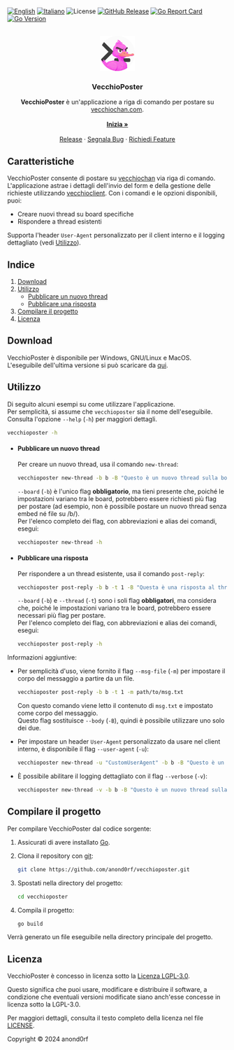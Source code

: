 <a name="readme-top"></a>  
[![English](https://img.shields.io/badge/lang-en-blue.svg)](README-en.md) [![Italiano](https://img.shields.io/badge/lang-it-blue.svg)](README.md) ![License](https://img.shields.io/github/license/anond0rf/vecchioposter) [![GitHub Release](https://img.shields.io/github/v/release/anond0rf/vecchioposter?label=release)](https://github.com/anond0rf/vecchioposter/releases) [![Go Report Card](https://goreportcard.com/badge/github.com/anond0rf/vecchioposter)](https://goreportcard.com/report/github.com/anond0rf/vecchioposter) [![Go Version](https://img.shields.io/github/go-mod/go-version/anond0rf/vecchioposter)](https://github.com/anond0rf/vecchioposter)  

<br />
<div align="center">
  <a href="https://github.com/anond0rf/vecchioposter">
    <img src="logo.png" alt="Logo" width="80" height="80">
  </a>
<h3 align="center">VecchioPoster</h3>
  <p align="center">
    <strong>VecchioPoster</strong> è un'applicazione a riga di comando per postare su <a href="https://vecchiochan.com/">vecchiochan.com</a>.
    <br />
    <br />
    <a href="#download"><strong>Inizia »</strong></a>
    <br />
    <br />
    <a href="https://github.com/anond0rf/vecchioposter/releases">Release</a>
    ·
    <a href="https://github.com/anond0rf/vecchioposter/issues">Segnala Bug</a>
    ·
    <a href="https://github.com/anond0rf/vecchioposter/issues">Richiedi Feature</a>
  </p>
</div>

## Caratteristiche

VecchioPoster consente di postare su [vecchiochan](https://vecchiochan.com) via riga di comando.  
L'applicazione astrae i dettagli dell'invio del form e della gestione delle richieste utilizzando [vecchioclient](https://github.com/anond0rf/vecchioclient).
Con i comandi e le opzioni disponibili, puoi:

- Creare nuovi thread su board specifiche
- Rispondere a thread esistenti

Supporta l'header `User-Agent` personalizzato per il client interno e il logging dettagliato (vedi [Utilizzo](#utilizzo)).

## Indice

1. [Download](#download)
2. [Utilizzo](#utilizzo)
   - [Pubblicare un nuovo thread](#pubblicare-un-nuovo-thread)
   - [Pubblicare una risposta](#pubblicare-una-risposta)
3. [Compilare il progetto](#compilare-il-progetto)
4. [Licenza](#licenza)

## Download

VecchioPoster è disponibile per Windows, GNU/Linux e MacOS.  
L'eseguibile dell'ultima versione si può scaricare da [qui](https://github.com/anond0rf/vecchioposter/releases).

## Utilizzo

Di seguito alcuni esempi su come utilizzare l'applicazione.  
Per semplicità, si assume che `vecchioposter` sia il nome dell'eseguibile.
Consulta l'opzione `--help` (`-h`) per maggiori dettagli.

```sh
vecchioposter -h
```

- #### Pubblicare un nuovo thread

  Per creare un nuovo thread, usa il comando `new-thread`:

  ```sh
  vecchioposter new-thread -b b -B "Questo è un nuovo thread sulla board /b/" -f path/to/file.jpg
  ```

  `--board` (`-b`) è l'unico flag **obbligatorio**, ma tieni presente che, poiché le impostazioni variano tra le board, potrebbero essere richiesti più flag per postare (ad esempio, non è possibile postare un nuovo thread senza embed né file su /b/).  
  Per l'elenco completo dei flag, con abbreviazioni e alias dei comandi, esegui:

  ```sh
  vecchioposter new-thread -h
  ```

- #### Pubblicare una risposta

  Per rispondere a un thread esistente, usa il comando `post-reply`:

  ```sh
  vecchioposter post-reply -b b -t 1 -B "Questa è una risposta al thread #1 sulla board /b/" -f path/to/file1.mp4 -f path/to/file2.webm
  ```

  `--board` (`-b`) e `--thread` (`-t`) sono i soli flag **obbligatori**, ma considera che, poiché le impostazioni variano tra le board, potrebbero essere necessari più flag per postare.  
  Per l'elenco completo dei flag, con abbreviazioni e alias dei comandi, esegui:

  ```sh
  vecchioposter post-reply -h
  ```

Informazioni aggiuntive:
 - Per semplicità d'uso, viene fornito il flag `--msg-file` (`-m`) per impostare il corpo del messaggio a partire da un file.

    ```sh
    vecchioposter post-reply -b b -t 1 -m path/to/msg.txt
    ```  
    Con questo comando viene letto il contenuto di `msg.txt` e impostato come corpo del messaggio.  
    Questo flag sostituisce `--body` (`-B`), quindi è possibile utilizzare uno solo dei due.

- Per impostare un header `User-Agent` personalizzato da usare nel client interno, è disponibile il flag `--user-agent` (`-u`):

    ```sh
    vecchioposter new-thread -u "CustomUserAgent" -b b -B "Questo è un nuovo thread sulla board /b/" -f path/to/file.jpg
    ```  

- È possibile abilitare il logging dettagliato con il flag `--verbose` (`-v`):

    ```sh
    vecchioposter new-thread -v -b b -B "Questo è un nuovo thread sulla board /b/" -f path/to/file.jpg
    ```  

## Compilare il progetto

Per compilare VecchioPoster dal codice sorgente:

1. Assicurati di avere installato [Go](https://golang.org/dl/).
2. Clona il repository con [git](https://github.com/git/git):

   ```sh
   git clone https://github.com/anond0rf/vecchioposter.git
   ```

2. Spostati nella directory del progetto:

   ```sh
   cd vecchioposter
   ```

3. Compila il progetto:

   ```sh
   go build
   ```

Verrà generato un file eseguibile nella directory principale del progetto.

## Licenza

VecchioPoster è concesso in licenza sotto la [Licenza LGPL-3.0](https://www.gnu.org/licenses/lgpl-3.0.html).

Questo significa che puoi usare, modificare e distribuire il software, a condizione che eventuali versioni modificate siano anch'esse concesse in licenza sotto la LGPL-3.0.

Per maggiori dettagli, consulta il testo completo della licenza nel file [LICENSE](./LICENSE).

Copyright © 2024 anond0rf